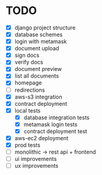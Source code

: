 # TODO

- [x] django project structure
- [x] database schemes
- [x] login with metamask
- [x] document upload
- [x] sign docs
- [x] verify docs
- [x] document preview
- [x] list all documents
- [x] homepage 
- [ ] redirections
- [x] aws-s3 integration
- [x] contract deployment
- [x] local tests
    - [x] database integration tests
    - [x] metamask login tests
    - [x] contract deployment test
- [x] aws-ec2 deployment
- [x] prod tests
- [ ] monolithic -> rest api + frontend
- [ ] ui improvements 
- [ ] ux improvements
